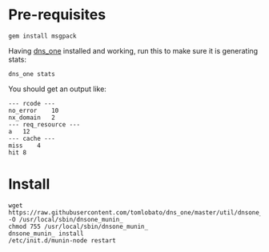 # Pre-requisites

```
gem install msgpack
```

Having [dns_one](https://github.com/tomlobato/dns_one) installed and working, run this to make sure it is generating stats:

```
dns_one stats
```

You should get an output like:
```
--- rcode ---
no_error	10
nx_domain	2
--- req_resource ---
a	12
--- cache ---
miss	4
hit	8
```

# Install
```
wget https://raw.githubusercontent.com/tomlobato/dns_one/master/util/dnsone_munin_ -O /usr/local/sbin/dnsone_munin_
chmod 755 /usr/local/sbin/dnsone_munin_
dnsone_munin_ install
/etc/init.d/munin-node restart

```
